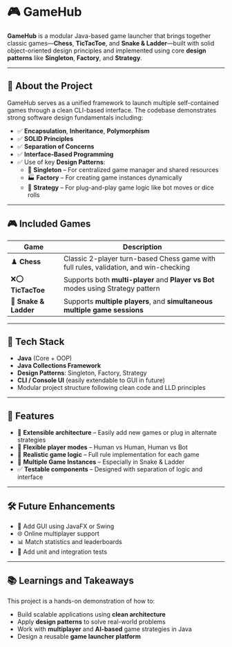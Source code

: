 # 🎮 GameHub

**GameHub** is a modular Java-based game launcher that brings together classic games—**Chess**, **TicTacToe**, and **Snake & Ladder**—built with solid object-oriented design principles and implemented using core **design patterns** like **Singleton**, **Factory**, and **Strategy**.

---

## 🧠 About the Project

GameHub serves as a unified framework to launch multiple self-contained games through a clean CLI-based interface. The codebase demonstrates strong software design fundamentals including:

- ✅ **Encapsulation**, **Inheritance**, **Polymorphism**
- ✅ **SOLID Principles**
- ✅ **Separation of Concerns**
- ✅ **Interface-Based Programming**
- ✅ Use of key **Design Patterns**:
  - 🧩 **Singleton** – For centralized game manager and shared resources
  - 🏭 **Factory** – For creating game instances dynamically
  - 🎯 **Strategy** – For plug-and-play game logic like bot moves or dice rolls

---

## 🎮 Included Games

| Game             | Description                                                                 |
|------------------|-----------------------------------------------------------------------------|
| ♟️ **Chess**      | Classic 2-player turn-based Chess game with full rules, validation, and win-checking |
| ❌⭕ **TicTacToe** | Supports both **multi-player** and **Player vs Bot** modes using Strategy pattern |
| 🐍 **Snake & Ladder** | Supports **multiple players**, and **simultaneous multiple game sessions** |

---

## 🔧 Tech Stack

- **Java** (Core + OOP)
- **Java Collections Framework**
- **Design Patterns**: Singleton, Factory, Strategy
- **CLI / Console UI** (easily extendable to GUI in future)
- Modular project structure following clean code and LLD principles

---

## 🚀 Features

- 🧩 **Extensible architecture** – Easily add new games or plug in alternate strategies
- 👥 **Flexible player modes** – Human vs Human, Human vs Bot
- 🎲 **Realistic game logic** – Full rule implementation for each game
- 🔁 **Multiple Game Instances** – Especially in Snake & Ladder
- ✅ **Testable components** – Designed with separation of logic and interface

---
## 🛠 Future Enhancements

- 🎨 Add GUI using JavaFX or Swing
- 🌐 Online multiplayer support
- 📊 Match statistics and leaderboards
- 🧪 Add unit and integration tests

---

## 📚 Learnings and Takeaways

This project is a hands-on demonstration of how to:

- Build scalable applications using **clean architecture**
- Apply **design patterns** to solve real-world problems
- Work with **multiplayer** and **AI-based** game strategies in Java
- Design a reusable **game launcher platform**

